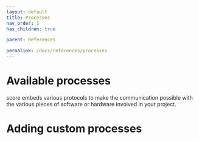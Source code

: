 ```yaml
---
layout: default
title: Processes
nav_order: 1
has_children: true

parent: References

permalink: /docs/references/processes
---
```


# Available processes

score embeds various protocols to make the communication possible with the various pieces of software or hardware involved in your project.

# Adding custom processes 